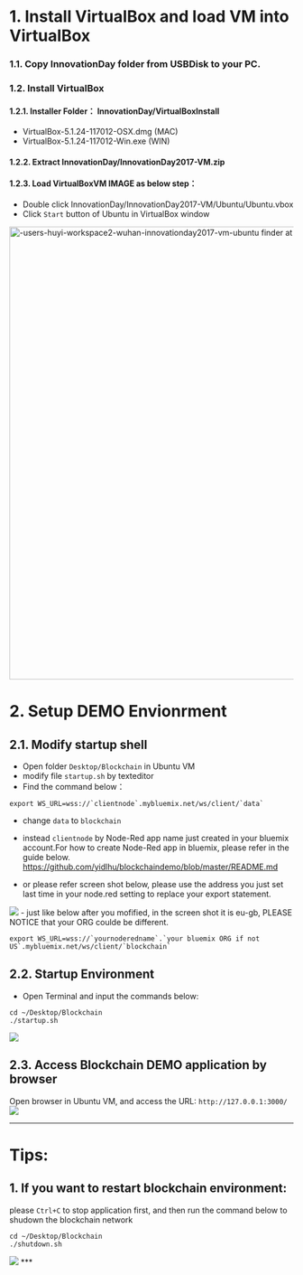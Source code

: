 # 1. Install VirtualBox and load VM into VirtualBox
### 1.1. Copy **InnovationDay** folder from USBDisk to your PC.
### 1.2. Install **VirtualBox**
#### 1.2.1. Installer Folder： InnovationDay/VirtualBoxInstall
- VirtualBox-5.1.24-117012-OSX.dmg (MAC)
- VirtualBox-5.1.24-117012-Win.exe (WIN)
#### 1.2.2. Extract InnovationDay/InnovationDay2017-VM.zip
#### 1.2.3. Load VirtualBoxVM IMAGE as below step：
- Double click InnovationDay/InnovationDay2017-VM/Ubuntu/Ubuntu.vbox
- Click `Start` button of Ubuntu in VirtualBox window
<img width="802" alt="-users-huyi-workspace2-wuhan-innovationday2017-vm-ubuntu finder at 12 55 39" src="https://user-images.githubusercontent.com/18717367/28906767-47b98b20-784c-11e7-83e5-c4eb51843527.png" style="max-width:100%;">

# 2. Setup DEMO Envionrment
## 2.1. Modify startup shell
- Open folder `Desktop/Blockchain` in Ubuntu VM
- modify file `startup.sh` by texteditor
- Find the command below：
```
export WS_URL=wss://`clientnode`.mybluemix.net/ws/client/`data` 
```
- change `data` to `blockchain`
- instead `clientnode` by Node-Red app name just created in your bluemix account.For how to create Node-Red app in bluemix, please refer  in the guide below.
https://github.com/yidlhu/blockchaindemo/blob/master/README.md

- or please refer screen shot below, please use the address you just set last time in your node.red setting to replace your export statement. 
<img src="https://user-images.githubusercontent.com/18717367/29443048-0423cb06-8408-11e7-94bf-296a03e16db8.png" style="max-width:100%;">
- just like below after you mofified, in the screen shot it is eu-gb, PLEASE NOTICE that your ORG coulde be different.

```
export WS_URL=wss://`yournoderedname`.`your bluemix ORG if not US`.mybluemix.net/ws/client/`blockchain`
```

## 2.2. Startup Environment
- Open Terminal and input the commands below:
```
cd ~/Desktop/Blockchain
./startup.sh
```
<img src="https://user-images.githubusercontent.com/13764731/29206049-c5493c54-7eb2-11e7-9a54-864c0c1ce22a.png" style="max-width:100%;">


## 2.3. Access Blockchain DEMO application by browser
Open browser in Ubuntu VM, and access the URL:
`http://127.0.0.1:3000/`
<img src="https://user-images.githubusercontent.com/18717367/28910761-bc82d074-7860-11e7-8763-70f49fc0da31.png" style="max-width:100%;">

***
# Tips:
## 1. If you want to restart blockchain environment:
please `Ctrl+C` to stop application first, and then run the command below to shudown the blockchain network
```
cd ~/Desktop/Blockchain
./shutdown.sh
```
<img src="https://user-images.githubusercontent.com/13764731/29206272-d45caa18-7eb3-11e7-8448-36d972d75df7.png" style="max-width:100%;">
***
